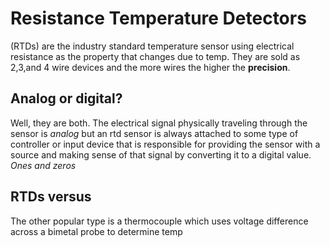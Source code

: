 
# Resistance Temperature Detectors

(RTDs) are the industry standard temperature sensor using electrical resistance as the property that changes due to temp.  They are sold as 2,3,and 4 wire devices and the more wires the higher the __precision__.  


## Analog or digital?

Well, they are both. The electrical signal physically traveling through the sensor is _analog_ but an rtd sensor is always attached to some type of controller or input device that is responsible for providing the sensor with a source and making sense of that signal by converting it to a digital value.  _Ones and zeros_

## RTDs versus

The other popular type is a thermocouple which uses voltage difference across a bimetal probe to determine temp 